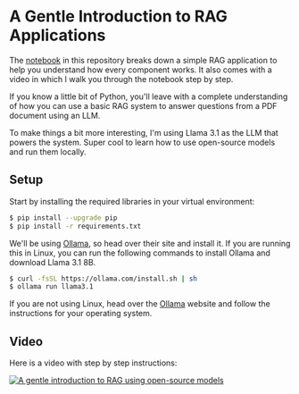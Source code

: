 # A Gentle Introduction to RAG Applications

The [notebook](rag.ipynb) in this repository breaks down a simple RAG application to help you understand how every component works. It also comes with a video in which I walk you through the notebook step by step.

If you know a little bit of Python, you'll leave with a complete understanding of how you can use a basic RAG system to answer questions from a PDF document using an LLM.

To make things a bit more interesting, I'm using Llama 3.1 as the LLM that powers the system. Super cool to learn how to use open-source models and run them locally.

## Setup

Start by installing the required libraries in your virtual environment:

```bash
$ pip install --upgrade pip
$ pip install -r requirements.txt
```

We'll be using [Ollama](https://ollama.com/), so head over their site and install it. If you are running this in Linux, you can run the following commands to install Ollama and download Llama 3.1 8B.

```bash
$ curl -fsSL https://ollama.com/install.sh | sh
$ ollama run llama3.1
```

If you are not using Linux, head over the [Ollama](https://ollama.com/) website and follow the instructions for your operating system.

## Video

Here is a video with step by step instructions:

[![A gentle introduction to RAG using open-source models](https://img.youtube.com/vi/q9MD_hU2Yd8/0.jpg)](https://www.youtube.com/watch?v=q9MD_hU2Yd8)
